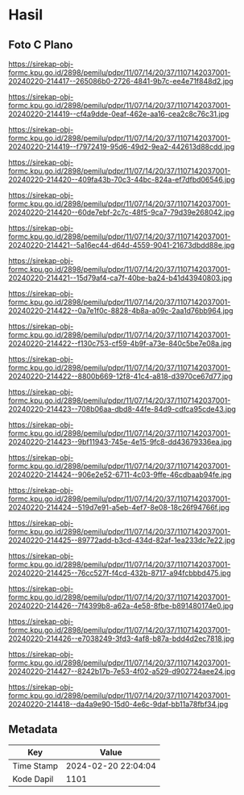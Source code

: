 # Hasil

## Foto C Plano

https://sirekap-obj-formc.kpu.go.id/2898/pemilu/pdpr/11/07/14/20/37/1107142037001-20240220-214417--265086b0-2726-4841-9b7c-ee4e71f848d2.jpg

https://sirekap-obj-formc.kpu.go.id/2898/pemilu/pdpr/11/07/14/20/37/1107142037001-20240220-214419--cf4a9dde-0eaf-462e-aa16-cea2c8c76c31.jpg

https://sirekap-obj-formc.kpu.go.id/2898/pemilu/pdpr/11/07/14/20/37/1107142037001-20240220-214419--f7972419-95d6-49d2-9ea2-442613d88cdd.jpg

https://sirekap-obj-formc.kpu.go.id/2898/pemilu/pdpr/11/07/14/20/37/1107142037001-20240220-214420--409fa43b-70c3-44bc-824a-ef7dfbd06546.jpg

https://sirekap-obj-formc.kpu.go.id/2898/pemilu/pdpr/11/07/14/20/37/1107142037001-20240220-214420--60de7ebf-2c7c-48f5-9ca7-79d39e268042.jpg

https://sirekap-obj-formc.kpu.go.id/2898/pemilu/pdpr/11/07/14/20/37/1107142037001-20240220-214421--5a16ec44-d64d-4559-9041-21673dbdd88e.jpg

https://sirekap-obj-formc.kpu.go.id/2898/pemilu/pdpr/11/07/14/20/37/1107142037001-20240220-214421--15d79af4-ca7f-40be-ba24-b41d43940803.jpg

https://sirekap-obj-formc.kpu.go.id/2898/pemilu/pdpr/11/07/14/20/37/1107142037001-20240220-214422--0a7e1f0c-8828-4b8a-a09c-2aa1d76bb964.jpg

https://sirekap-obj-formc.kpu.go.id/2898/pemilu/pdpr/11/07/14/20/37/1107142037001-20240220-214422--f130c753-cf59-4b9f-a73e-840c5be7e08a.jpg

https://sirekap-obj-formc.kpu.go.id/2898/pemilu/pdpr/11/07/14/20/37/1107142037001-20240220-214422--8800b669-12f8-41c4-a818-d3970ce67d77.jpg

https://sirekap-obj-formc.kpu.go.id/2898/pemilu/pdpr/11/07/14/20/37/1107142037001-20240220-214423--708b06aa-dbd8-44fe-84d9-cdfca95cde43.jpg

https://sirekap-obj-formc.kpu.go.id/2898/pemilu/pdpr/11/07/14/20/37/1107142037001-20240220-214423--9bf11943-745e-4e15-9fc8-dd43679336ea.jpg

https://sirekap-obj-formc.kpu.go.id/2898/pemilu/pdpr/11/07/14/20/37/1107142037001-20240220-214424--906e2e52-6711-4c03-9ffe-46cdbaab94fe.jpg

https://sirekap-obj-formc.kpu.go.id/2898/pemilu/pdpr/11/07/14/20/37/1107142037001-20240220-214424--519d7e91-a5eb-4ef7-8e08-18c26f94766f.jpg

https://sirekap-obj-formc.kpu.go.id/2898/pemilu/pdpr/11/07/14/20/37/1107142037001-20240220-214425--89772add-b3cd-434d-82af-1ea233dc7e22.jpg

https://sirekap-obj-formc.kpu.go.id/2898/pemilu/pdpr/11/07/14/20/37/1107142037001-20240220-214425--76cc527f-f4cd-432b-8717-a94fcbbbd475.jpg

https://sirekap-obj-formc.kpu.go.id/2898/pemilu/pdpr/11/07/14/20/37/1107142037001-20240220-214426--7f4399b8-a62a-4e58-8fbe-b891480174e0.jpg

https://sirekap-obj-formc.kpu.go.id/2898/pemilu/pdpr/11/07/14/20/37/1107142037001-20240220-214426--e7038249-3fd3-4af8-b87a-bdd4d2ec7818.jpg

https://sirekap-obj-formc.kpu.go.id/2898/pemilu/pdpr/11/07/14/20/37/1107142037001-20240220-214427--8242b17b-7e53-4f02-a529-d902724aee24.jpg

https://sirekap-obj-formc.kpu.go.id/2898/pemilu/pdpr/11/07/14/20/37/1107142037001-20240220-214418--da4a9e90-15d0-4e6c-9daf-bb11a78fbf34.jpg


## Metadata

| Key        | Value               |
| ---------- | ------------------- |
| Time Stamp | 2024-02-20 22:04:04 |
| Kode Dapil | 1101                |



